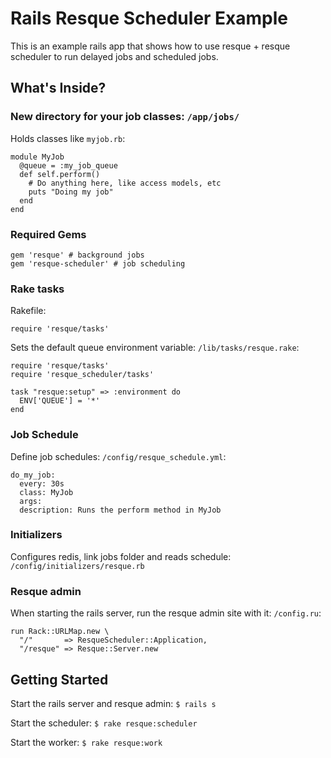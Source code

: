 Rails Resque Scheduler Example
==============================

This is an example rails app that shows how to use resque + resque scheduler to run delayed jobs and scheduled jobs.

## What's Inside?


### New directory for your job classes: `/app/jobs/`

Holds classes like `myjob.rb`:

    module MyJob
      @queue = :my_job_queue
      def self.perform()
        # Do anything here, like access models, etc
        puts "Doing my job"
      end
    end

### Required Gems

    gem 'resque' # background jobs
    gem 'resque-scheduler' # job scheduling


### Rake tasks

Rakefile:

    require 'resque/tasks'

Sets the default queue environment variable: `/lib/tasks/resque.rake`:

    require 'resque/tasks'
    require 'resque_scheduler/tasks'

    task "resque:setup" => :environment do
      ENV['QUEUE'] = '*'
    end


### Job Schedule

Define job schedules: `/config/resque_schedule.yml`:

    do_my_job:
      every: 30s
      class: MyJob
      args:
      description: Runs the perform method in MyJob


### Initializers

Configures redis, link jobs folder and reads schedule: `/config/initializers/resque.rb`



### Resque admin

When starting the rails server, run the resque admin site with it: `/config.ru`:

    run Rack::URLMap.new \
      "/"       => ResqueScheduler::Application,
      "/resque" => Resque::Server.new



## Getting Started

Start the rails server and resque admin: `$ rails s`

Start the scheduler: `$ rake resque:scheduler`

Start the worker: `$ rake resque:work`
